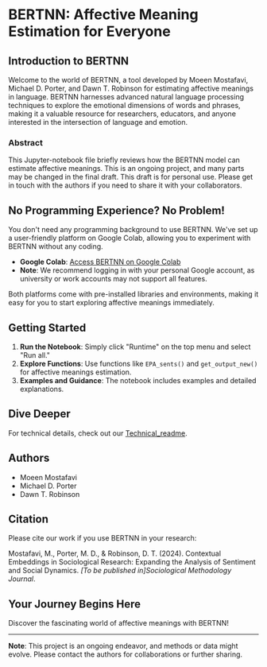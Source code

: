 # BERTNN: Affective Meaning Estimation for Everyone

## Introduction to BERTNN

Welcome to the world of BERTNN, a tool developed by Moeen Mostafavi, Michael D. Porter, and Dawn T. Robinson for estimating affective meanings in language. BERTNN harnesses advanced natural language processing techniques to explore the emotional dimensions of words and phrases, making it a valuable resource for researchers, educators, and anyone interested in the intersection of language and emotion.

### Abstract

This Jupyter-notebook file briefly reviews how the BERTNN model can estimate affective meanings. This is an ongoing project, and many parts may be changed in the final draft. This draft is for personal use. Please get in touch with the authors if you need to share it with your collaborators.

## No Programming Experience? No Problem!

You don't need any programming background to use BERTNN. We've set up a user-friendly platform on Google Colab, allowing you to experiment with BERTNN without any coding.

- **Google Colab**: [Access BERTNN on Google Colab](https://colab.research.google.com/drive/1ej1wldgDgjOOu2OBf3xXasq51L6V-gft?usp=sharing#scrollTo=o4b02VADlYT0)
- **Note**: We recommend logging in with your personal Google account, as university or work accounts may not support all features.

Both platforms come with pre-installed libraries and environments, making it easy for you to start exploring affective meanings immediately.

## Getting Started

1. **Run the Notebook**: Simply click "Runtime" on the top menu and select "Run all."
2. **Explore Functions**: Use functions like `EPA_sents()` and `get_output_new()` for affective meanings estimation.
3. **Examples and Guidance**: The notebook includes examples and detailed explanations.

## Dive Deeper

For technical details, check out our [Technical_readme](#).

## Authors

- Moeen Mostafavi
- Michael D. Porter
- Dawn T. Robinson

## Citation

Please cite our work if you use BERTNN in your research:

Mostafavi, M., Porter, M. D., & Robinson, D. T. (2024). Contextual Embeddings in Sociological Research: Expanding the Analysis of Sentiment and Social Dynamics. *[To be published in]Sociological Methodology Journal*.

## Your Journey Begins Here

Discover the fascinating world of affective meanings with BERTNN!

---

**Note**: This project is an ongoing endeavor, and methods or data might evolve. Please contact the authors for collaborations or further sharing.
